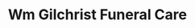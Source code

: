 ---
title: "Wm Gilchrist Funeral Care"
url: /aberdeen/wm-gilchrist-funeral-care/
shop: funeral directors
---